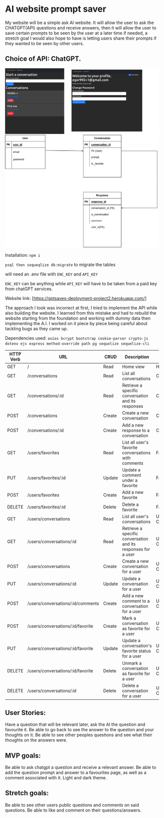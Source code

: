 # AI website prompt saver

My website will be a simple ask AI website. It will allow the user to ask the CHATGPT(API) questions and receive answers, then it will allow the user to save certain prompts to be seen by the user at a later time if needed, a stretch goal I would also hope to have is letting users share their prompts if they wanted to be seen by other users.

## Choice of API: ChatGPT.

![alt text](./project2.png)
![alt text](./project2-wireframe.png)

Installation: `npm i`
  
`psql then sequeqlize db:migrate` to migrate the tables
  
will need an .env file with `ENC_KEY` and `API_KEY`

`ENC_KEY` can be anything while `API_KEY` will have to be taken from a paid key from chatGPT services.

Website link: [https://gptsaves-deployment-project2.herokuapp.com/]

The approach I took was incorrect at first, I tried to implement the API while also building the website. I learned from this mistake and had to rebuild the website starting from the foundation and working with dummy data then implementing the A.I. I worked on it piece by piece being careful about tackling bugs as they came up. 

Dependencies used: `
axios
bcrypt
bootstrap
cookie-parser
crypto-js
dotenv
ejs
express
method-override
path
pg
sequelize
sequelize-cli
`




| HTTP Verb | URL                              | CRUD   | Description                                                      | View               |
| --------- | -------------------------------- | ------ | ---------------------------------------------------------------- | ------------------ |
| GET       | /                                | Read   | Home view                                                        | Home               |
| GET       | /conversations                   | Read   | List all conversations                                           | Conversations      |
| GET       | /conversations/:id               | Read   | Retrieve a specific conversation and its responses               | Conversation       |
| POST      | /conversations                   | Create | Create a new conversation                                        | Conversations      |
| POST      | /conversations/:id               | Create | Add a new response to a conversation                             | Conversation       |
| GET       | /users/favorites                 | Read   | List all user's favorite conversations with comments              | Favorites          |
| PUT       | /users/favorites/:id             | Update | Update a comment under a favorite                                 | Favorites          |
| POST      | /users/favorites                 | Create | Add a new favorite                                               | Favorites          |
| DELETE    | /users/favorites/:id             | Delete | Delete a favorite                                                | Favorites          |
| GET       | /users/conversations             | Read   | List all user's conversations                                     | User Conversations |
| GET       | /users/conversations/:id         | Read   | Retrieve a specific conversation and its responses for a user     | User Conversation  |
| POST      | /users/conversations             | Create | Create a new conversation for a user                              | User Conversations |
| PUT       | /users/conversations/:id         | Update | Update a conversation for a user                                  | User Conversation  |
| POST      | /users/conversations/:id/comments| Create | Add a new comment to a conversation for a user                    | User Conversation  |
| POST      | /users/conversations/:id/favorite| Create | Mark a conversation as favorite for a user                        | User Conversation  |
| PUT       | /users/conversations/:id/favorite| Update | Update a conversation's favorite status for a user                | User Conversation  |
| DELETE    | /users/conversations/:id/favorite| Delete | Unmark a conversation as favorite for a user                      | User Conversation  |
| DELETE    | /users/conversations/:id         | Delete | Delete a conversation for a user                                  | User Conversations |








## User Stories:
Have a question that will be relevant later, ask the AI the question and favourite it.
Be able to go back to see the answer to the question and your thoughts on it.
Be able to see other peoples questions and see what their thoughts on the answers were.

## MVP goals:
Be able to ask chatgpt a question and receive a relevant answer.
Be able to add the question prompt and answer to a favourites page, as well as a comment associated with it.
Light and dark theme.

## Stretch goals:
Be able to see other users public questions and comments on said questions.
Be able to like and comment on their questions/answers.







